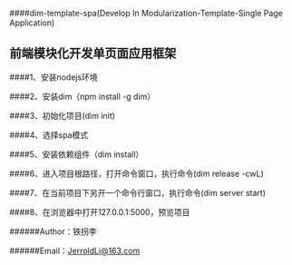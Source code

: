 ####dim-template-spa(Develop In Modularization-Template-Single Page Application)

前端模块化开发单页面应用框架
-------------
####1、安装nodejs环境

####2、安装dim（npm install -g dim）

####3、初始化项目(dim init)

####4、选择spa模式

####5、安装依赖组件（dim install）

####6、进入项目根路径，打开命令窗口，执行命令(dim release -cwL)

####7、在当前项目下另开一个命令行窗口，执行命令(dim server start)

####8、在浏览器中打开127.0.0.1:5000，预览项目



######Author：铁拐李

######Email：JerroldLi@163.com

